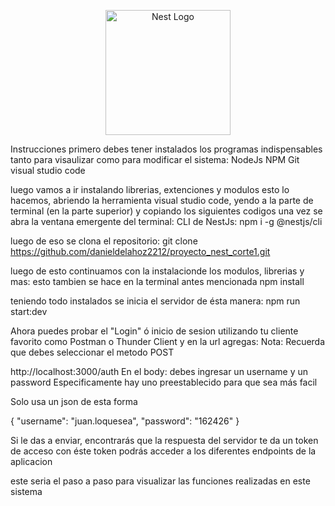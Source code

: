 <p align="center">
  <a href="http://nestjs.com/" target="blank"><img src="https://nestjs.com/img/logo-small.svg" width="200" alt="Nest Logo" /></a>
</p>
Instrucciones 
primero debes tener instalados los programas indispensables tanto para visaulizar como para modificar el sistema:
  NodeJs
  NPM
  Git
  visual studio code

luego vamos a ir instalando librerias, extenciones y modulos
esto lo hacemos, abriendo la herramienta visual studio code, yendo a la parte de terminal (en la parte superior) y copiando los siguientes codigos una vez se abra la ventana emergente del terminal:
  CLI de NestJs: npm i -g @nestjs/cli
  
luego de eso se clona el repositorio:
  git clone https://github.com/danieldelahoz2212/proyecto_nest_corte1.git

luego de esto continuamos con la instalacionde los modulos, librerias y mas:
esto tambien se hace en la terminal antes mencionada
npm install

teniendo todo instalados se inicia el servidor de ésta manera:
npm run start:dev

Ahora puedes probar el "Login" ó inicio de sesion utilizando tu cliente favorito como Postman o Thunder Client y en la url agregas:
Nota: Recuerda que debes seleccionar el metodo POST

http://localhost:3000/auth
En el body: debes ingresar un username y un password Especificamente hay uno preestablecido para que sea más facil

Solo usa un json de esta forma

{
  "username": "juan.loquesea",
  "password": "162426"
}

Si le das a enviar, encontrarás que la respuesta del servidor te da un token de acceso con éste token podrás acceder a los diferentes endpoints de la aplicacion

este seria el paso a paso para visualizar las funciones realizadas en este sistema